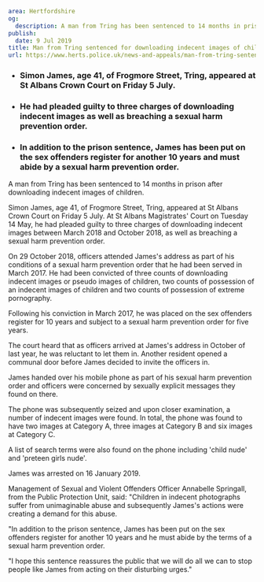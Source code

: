 ```yaml
area: Hertfordshire
og:
  description: A man from Tring has been sentenced to 14 months in prison after downloading indecent images of children.
publish:
  date: 9 Jul 2019
title: Man from Tring sentenced for downloading indecent images of children
url: https://www.herts.police.uk/news-and-appeals/man-from-tring-sentenced-for-downloading-indecent-images-of-children-0459d
```

* ### Simon James, age 41, of Frogmore Street, Tring, appeared at St Albans Crown Court on Friday 5 July.

 * ### He had pleaded guilty to three charges of downloading indecent images as well as breaching a sexual harm prevention order.

 * ### In addition to the prison sentence, James has been put on the sex offenders register for another 10 years and must abide by a sexual harm prevention order.

A man from Tring has been sentenced to 14 months in prison after downloading indecent images of children.

Simon James, age 41, of Frogmore Street, Tring, appeared at St Albans Crown Court on Friday 5 July. At St Albans Magistrates' Court on Tuesday 14 May, he had pleaded guilty to three charges of downloading indecent images between March 2018 and October 2018, as well as breaching a sexual harm prevention order.

On 29 October 2018, officers attended James's address as part of his conditions of a sexual harm prevention order that he had been served in March 2017. He had been convicted of three counts of downloading indecent images or pseudo images of children, two counts of possession of an indecent images of children and two counts of possession of extreme pornography.

Following his conviction in March 2017, he was placed on the sex offenders register for 10 years and subject to a sexual harm prevention order for five years.

The court heard that as officers arrived at James's address in October of last year, he was reluctant to let them in. Another resident opened a communal door before James decided to invite the officers in.

James handed over his mobile phone as part of his sexual harm prevention order and officers were concerned by sexually explicit messages they found on there.

The phone was subsequently seized and upon closer examination, a number of indecent images were found. In total, the phone was found to have two images at Category A, three images at Category B and six images at Category C.

A list of search terms were also found on the phone including 'child nude' and 'preteen girls nude'.

James was arrested on 16 January 2019.

Management of Sexual and Violent Offenders Officer Annabelle Springall, from the Public Protection Unit, said: "Children in indecent photographs suffer from unimaginable abuse and subsequently James's actions were creating a demand for this abuse.

"In addition to the prison sentence, James has been put on the sex offenders register for another 10 years and he must abide by the terms of a sexual harm prevention order.

"I hope this sentence reassures the public that we will do all we can to stop people like James from acting on their disturbing urges."
